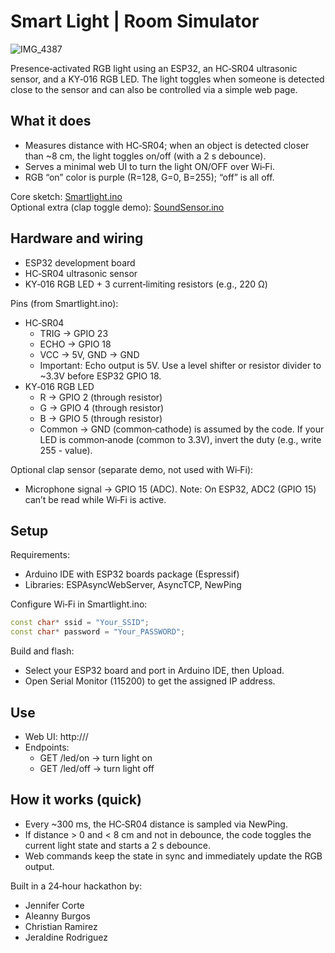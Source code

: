 # Smart Light | Room Simulator 

![IMG_4387](https://github.com/user-attachments/assets/a8ba303a-0b9f-41e4-aa1d-15d36f3af8ff)

Presence‑activated RGB light using an ESP32, an HC‑SR04 ultrasonic sensor, and a KY‑016 RGB LED. The light toggles when someone is detected close to the sensor and can also be controlled via a simple web page.


## What it does
- Measures distance with HC‑SR04; when an object is detected closer than ~8 cm, the light toggles on/off (with a 2 s debounce).
- Serves a minimal web UI to turn the light ON/OFF over Wi‑Fi.
- RGB “on” color is purple (R=128, G=0, B=255); “off” is all off.

Core sketch: [Smartlight.ino](./Smartlight.ino)  
Optional extra (clap toggle demo): [SoundSensor.ino](./SoundSensor.ino)

## Hardware and wiring
- ESP32 development board
- HC‑SR04 ultrasonic sensor
- KY‑016 RGB LED + 3 current‑limiting resistors (e.g., 220 Ω)

Pins (from Smartlight.ino):
- HC‑SR04
  - TRIG → GPIO 23
  - ECHO → GPIO 18
  - VCC → 5V, GND → GND
  - Important: Echo output is 5V. Use a level shifter or resistor divider to ~3.3V before ESP32 GPIO 18.
- KY‑016 RGB LED
  - R → GPIO 2 (through resistor)
  - G → GPIO 4 (through resistor)
  - B → GPIO 5 (through resistor)
  - Common → GND (common‑cathode) is assumed by the code. If your LED is common‑anode (common to 3.3V), invert the duty (e.g., write 255 - value).

Optional clap sensor (separate demo, not used with Wi‑Fi):
- Microphone signal → GPIO 15 (ADC). Note: On ESP32, ADC2 (GPIO 15) can’t be read while Wi‑Fi is active.

## Setup
Requirements:
- Arduino IDE with ESP32 boards package (Espressif)
- Libraries: ESPAsyncWebServer, AsyncTCP, NewPing

Configure Wi‑Fi in Smartlight.ino:
```cpp
const char* ssid = "Your_SSID";
const char* password = "Your_PASSWORD";
```

Build and flash:
- Select your ESP32 board and port in Arduino IDE, then Upload.
- Open Serial Monitor (115200) to get the assigned IP address.

## Use
- Web UI: http://<device-ip>/
- Endpoints:
  - GET /led/on  → turn light on
  - GET /led/off → turn light off

## How it works (quick)
- Every ~300 ms, the HC‑SR04 distance is sampled via NewPing.
- If distance > 0 and < 8 cm and not in debounce, the code toggles the current light state and starts a 2 s debounce.
- Web commands keep the state in sync and immediately update the RGB output.

Built in a 24‑hour hackathon by:
- Jennifer Corte
- Aleanny Burgos
- Christian Ramirez
- Jeraldine Rodriguez
